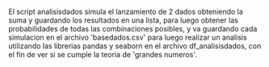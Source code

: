 El script analisisdados simula el lanzamiento de 2 dados obteniendo la suma y guardando los resultados en una lista,
para luego obtener las probabilidades de todas las combinaciones posibles,
y va guardando cada simulacion en el archivo 'basedados.csv' para luego realizar un analisis utilizando las librerias pandas y seaborn
en el archivo df_analisisdados, con el fin de ver si se cumple la teoria de 'grandes numeros'.
